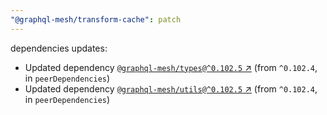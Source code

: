 ```yaml
---
"@graphql-mesh/transform-cache": patch
---
```

dependencies updates:
  - Updated dependency [`@graphql-mesh/types@^0.102.5` ↗︎](https://www.npmjs.com/package/@graphql-mesh/types/v/0.102.5) (from `^0.102.4`, in `peerDependencies`)
  - Updated dependency [`@graphql-mesh/utils@^0.102.5` ↗︎](https://www.npmjs.com/package/@graphql-mesh/utils/v/0.102.5) (from `^0.102.4`, in `peerDependencies`)

